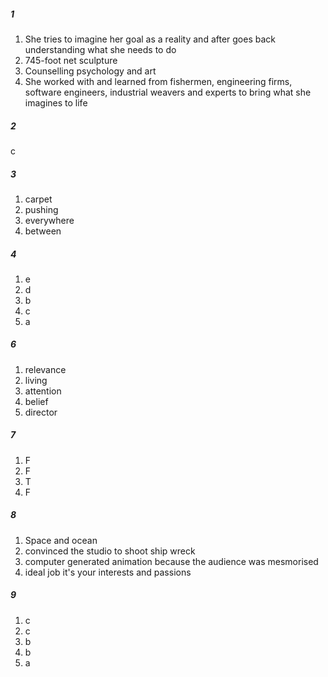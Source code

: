 ##### 1
1. She tries to imagine her goal as a reality and after goes back understanding what she needs to do
2. 745-foot net sculpture
3. Counselling psychology and art
4. She worked with and learned from fishermen, engineering firms, software engineers, industrial weavers and experts to bring what she imagines to life

##### 2
c

##### 3
1. carpet
2. pushing
3. everywhere
4. between

##### 4
1. e
2. d
3. b
4. c
5. a

##### 6
1. relevance
2. living
3. attention
4. belief
5. director

##### 7
1. F
2. F
3. T
4. F

##### 8
1. Space and ocean
2. convinced the studio to shoot ship wreck
3. computer generated animation because the audience was mesmorised 
4. ideal job it's your interests and passions

##### 9
1. c
2. c
3. b
4. b
5. a
